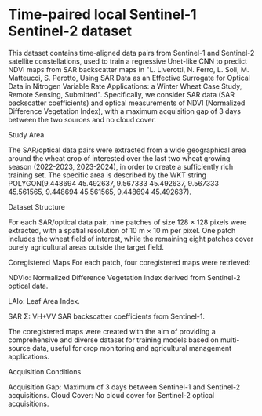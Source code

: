 # Time-paired local Sentinel-1 Sentinel-2 dataset

This dataset contains time-aligned data pairs from Sentinel-1 and Sentinel-2 satellite constellations, used to train a regressive Unet-like CNN to predict NDVI maps from SAR backscatter maps in "L. Liverotti, N. Ferro, L. Soli, M. Matteucci, S. Perotto, Using SAR Data as an Effective Surrogate for Optical Data in Nitrogen Variable Rate Applications: a Winter Wheat Case Study, Remote Sensing, Submitted". Specifically, we consider SAR data (SAR backscatter coefficients) and optical measurements of NDVI (Normalized Difference Vegetation Index), with a maximum acquisition gap of 3 days between the two sources and no cloud cover.

Study Area

The SAR/optical data pairs were extracted from a wide geographical area around the wheat crop of interested over the last two wheat growing season (2022-2023, 2023-2024), in order to create a sufficiently rich training set. The specific area is described by the WKT string POLYGON(9.448694 45.492637, 9.567333 45.492637, 9.567333 45.561565, 9.448694 45.561565, 9.448694 45.492637).

Dataset Structure

For each SAR/optical data pair, nine patches of size 128 × 128 pixels were extracted, with a spatial resolution of 10 m × 10 m per pixel. One patch includes the wheat field of interest, while the remaining eight patches cover purely agricultural areas outside the target field.

Coregistered Maps
For each patch, four coregistered maps were retrieved:

NDVIo: Normalized Difference Vegetation Index derived from Sentinel-2 optical data.

LAIo: Leaf Area Index.

SAR Σ: VH+VV SAR backscatter coefficients from Sentinel-1.

The coregistered maps were created with the aim of providing a comprehensive and diverse dataset for training models based on multi-source data, useful for crop monitoring and agricultural management applications.

Acquisition Conditions

Acquisition Gap: Maximum of 3 days between Sentinel-1 and Sentinel-2 acquisitions.
Cloud Cover: No cloud cover for Sentinel-2 optical acquisitions.
